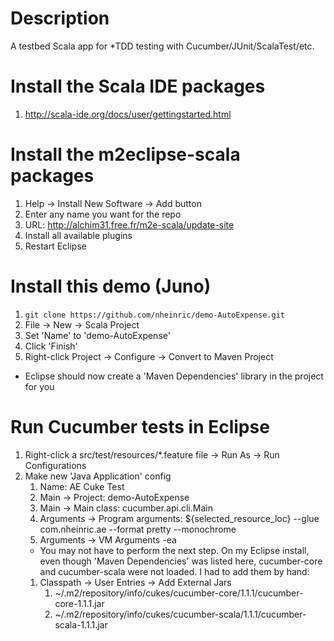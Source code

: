Description
================
A testbed Scala app for \*TDD testing with Cucumber/JUnit/ScalaTest/etc.

Install the Scala IDE packages
================
 1. http://scala-ide.org/docs/user/gettingstarted.html

Install the m2eclipse-scala packages
================
 1. Help -> Install New Software -> Add button
 1. Enter any name you want for the repo
 1. URL: http://alchim31.free.fr/m2e-scala/update-site
 1. Install all available plugins
 1. Restart Eclipse

Install this demo (Juno)
================
 1. `git clone https://github.com/nheinric/demo-AutoExpense.git`
 1. File -> New -> Scala Project
 1. Set 'Name' to 'demo-AutoExpense'
 1. Click 'Finish'
 1. Right-click Project -> Configure -> Convert to Maven Project
 * Eclipse should now create a 'Maven Dependencies' library in the project for you

Run Cucumber tests in Eclipse
================
 1. Right-click a src/test/resources/\*.feature file -> Run As -> Run Configurations
 1. Make new 'Java Application' config
    1. Name: AE Cuke Test
    1. Main -> Project: demo-AutoExpense
    1. Main -> Main class: cucumber.api.cli.Main
    1. Arguments -> Program arguments:
        ${selected_resource_loc}
        --glue com.nheinric.ae
        --format pretty
        --monochrome
    1. Arguments -> VM Arguments
        -ea
    * You may not have to perform the next step. On my Eclipse install, even though 'Maven Dependencies' was listed here, cucumber-core and cucumber-scala were not loaded. I had to add them by hand:
    1. Classpath -> User Entries -> Add External Jars
        1. ~/.m2/repository/info/cukes/cucumber-core/1.1.1/cucumber-core-1.1.1.jar
        1. ~/.m2/repository/info/cukes/cucumber-scala/1.1.1/cucumber-scala-1.1.1.jar
